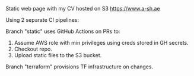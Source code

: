 Static web page with my CV hosted on S3
https://www.a-sh.ae

Using 2 separate CI pipelines:

Branch "static" uses GitHub Actions on PRs to:
1. Assume AWS role with min privileges using creds stored in GH secrets.
2. Checkout repo.
3. Upload static files to the S3 bucket.

Branch "terraform" provisions TF infrastructure on changes.